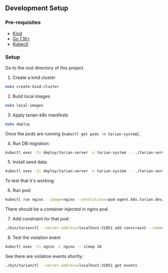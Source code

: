 ## Development Setup

### Pre-requisites

- [Kind](https://kind.sigs.k8s.io/)
- [Go 1.16+](https://golang.org/)
- [Kubectl](https://kubernetes.io/docs/tasks/tools/)

### Setup


Go to the root directory of this project.

1. Create a kind cluster

```bash
make create-kind-cluster
```

2. Build local images

```bash
make local-images
```

3. Apply tarian-k8s manifests

```bash
make deploy
```

Once the pods are running (`kubectl get pods -n tarian-system`),

4. Run DB migration:

```bash
kubectl exec -ti deploy/tarian-server -n tarian-system -- ./tarian-server db migrate
```

5. Install seed data:

```bash
kubectl exec -ti deploy/tarian-server -n tarian-system -- ./tarian-server dev seed-data
```

To test that it's working:

6. Run pod:

```bash
kubectl run nginx --image=nginx --annotations=pod-agent.k8s.tarian.dev/inject=true
```

There should be a container injected in nginx pod.

7. Add constraint for that pod:

```bash
./bin/tarianctl --server-address=localhost:31051 add constraint --name=nginx --namespace default --match-labels run=nginx --allowed-processes=pause,tarian-pod-agent,nginx
```

8. Test the violation event

```bash
kubectl exec -ti nginx -c nginx -- sleep 10
```

See there are violation events shortly:

```bash
./bin/tarianctl --server-address=localhost:31051 get events
```
